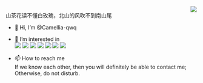 <a href="#">
<img align="right" src="https://github-readme-stats-neon-psi-82.vercel.app/api?username=Camellia-qwq&show_icons=true&hide_border=true&icon_color=586069&title_color=a0a9af">
</a>  

山茶花读不懂白玫瑰，北山的风吹不到南山尾

- 👋 Hi, I’m @Camellia-qwq
- 👀 I’m interested in<br />
  ![](https://img.shields.io/badge/-Python-3e74a2?style=flat-square&logo=Python&logoColor=fff)
  ![](https://img.shields.io/badge/-C%2B%2B-3e74a2?style=flat-square&logo=C%2B%2B&logoColor=fff)
  ![](https://img.shields.io/badge/-Java-ab7221?style=flat-square&logo=Java&logoColor=fff)
  ![](https://img.shields.io/badge/-JavaScript-ab7221?style=flat-square&logo=JavaScript&logoColor=fff)
  ![](https://img.shields.io/badge/-Windows-0078D6?style=flat-square&logo=Windows)
  ![](https://img.shields.io/badge/-Python-3e74a2?style=flat-square&logo=Python&logoColor=fff)
  ![](https://img.shields.io/badge/-Linux-000000?style=flat-square&logo=Linux&logoColor=fff)

- 📫 How to reach me<br />
  If we know each other, then you will definitely be able to contact me; Otherwise, do not disturb.

<!---
Camellia-qwq/Camellia-qwq is a ✨ special ✨ repository because its `README.md` (this file) appears on your GitHub profile.
You can click the Preview link to take a look at your changes.
--->

